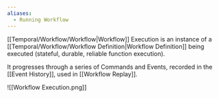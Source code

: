 ```yaml
---
aliases:
  - Running Workflow
---
```



[[Temporal/Workflow/Workflow|Workflow]] Execution is an instance of a [[Temporal/Workflow/Workflow Definition|Workflow Definition]] being executed (stateful, durable, reliable function execution).

It progresses through a series of Commands and Events, recorded in the [[Event History]], used in [[Workflow Replay]].

![[Workflow Execution.png]]